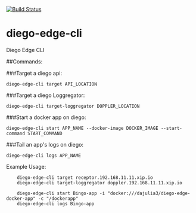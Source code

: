 [![Build Status](https://travis-ci.org/pivotal-cf-experimental/diego-edge-cli.svg?branch=master)](https://travis-ci.org/pivotal-cf-experimental/diego-edge-cli)

diego-edge-cli
==============

Diego Edge CLI

##Commands:

###Target a diego api:

    diego-edge-cli target API_LOCATION

###Target a diego Loggregator:

    diego-edge-cli target-loggregator DOPPLER_LOCATION

###Start a docker app on diego:

    diego-edge-cli start APP_NAME --docker-image DOCKER_IMAGE --start-command START_COMMAND

###Tail an app's logs on diego:

    diego-edge-cli logs APP_NAME

Example Usage:

        diego-edge-cli target receptor.192.168.11.11.xip.io
        diego-edge-cli target-loggregator doppler.192.168.11.11.xip.io

        diego-edge-cli start Bingo-app -i "docker:///dajulia3/diego-edge-docker-app" -c "/dockerapp"
        diego-edge-cli logs Bingo-app
